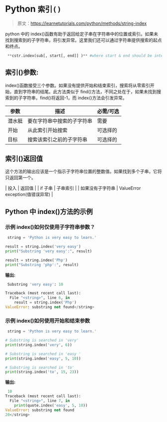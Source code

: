 # Python `索引()`

> 原文：<https://learnetutorials.com/python/methods/string-index>

python 中的 index()函数有助于返回给定子串在字符串中的位置或索引。如果未找到搜索到的子字符串，将引发异常。这里我们还可以通过字符串提供搜索的起点和终点。

```py
 **cstr.index(sub[, start[, end]] )** #where start & end should be integers 

```

## 索引()参数:

index()函数接受三个参数。如果没有提供开始和结束索引，搜索将从零索引开始，直到字符串的结尾。此方法类似于 find()方法，不同之处在于，如果未找到搜索到的子字符串，find()将返回-1，而 index()方法会引发异常。

| 参数 | 描述 | 必需/可选 |
| --- | --- | --- |
| 潜水艇 | 要在字符串中搜索的子字符串 | 需要 |
| 开始 | 从此索引开始搜索 | 可选择的 |
| 目标 | 搜索该索引之前的子字符串 | 可选择的 |

## 索引()返回值

这个方法的输出应该是一个指示子字符串位置的整数值。如果找到多个子串，它将只返回第一个。

| 投入 | 返回值 |
| if 子串 | 子串索引 |
| 如果没有子字符串 | ValueError exception(值错误异常) |

## Python 中 index()方法的示例

### 示例 index()如何仅使用子字符串参数？

```py
 string = 'Python is very easy to learn.'

result = string.index('very easy')
print("Substring 'very easy':", result)

result = string.index('Php')
print("Substring 'php':", result) 

```

**输出:**

```py
 Substring 'very easy': 10

Traceback (most recent call last):
  File "<string>", line 6, in 
    result = string.index('Php')
ValueError: substring not found</string> 
```

### 示例 index()如何使用开始和结束参数

```py
 string = 'Python is very easy to learn.'

# Substring is searched in 'very'
print(string.index('very', 6))

# Substring is searched in 'easy '
print(string.index('easy', 5, 10))

# Substring is searched in 'to'
print(string.index('to', 15, 23)) 

```

**输出:**

```py
 10
Traceback (most recent call last):
  File "<string>", line 7, in 
    print(quote.index('easy', 5, 10))
ValueError: substring not found
20</string> 
```